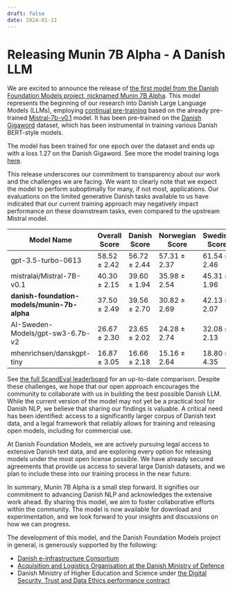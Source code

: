 ```yaml
---
draft: false
date: 2024-01-11
---
```


# Releasing Munin 7B Alpha - A Danish LLM

We are excited to announce the release of [the first model from the Danish Foundation
Models project, nicknamed Munin 7B
Alpha](https://huggingface.co/danish-foundation-models/munin-7b-alpha). This model
represents the beginning of our research into Danish Large Language Models (LLMs),
employing [continual pre-training](https://arxiv.org/abs/2308.04014) based on the
already pre-trained [Mistral-7b-v0.1](https://huggingface.co/mistralai/Mistral-7B-v0.1)
model. It has been pre-trained on the [Danish Gigaword](https://gigaword.dk/) dataset,
which has been instrumental in training various Danish BERT-style models.

<!-- more -->
The model has been trained for one epoch over the dataset and ends up with a loss 1.27 on the Danish Gigaword. See more the model training logs [here](https://api.wandb.ai/links/rlrs/wbqovk26).

This release underscores our commitment to transparency about our work and the
challenges we are facing. We want to clearly note that we expect the model to perform
suboptimally for many, if not most, applications. Our evaluations on the limited
generative Danish tasks available to us have indicated that our current training
approach may negatively impact performance on these downstream tasks, even compared to
the upstream Mistral model.

| Model Name                              	 | Overall Score 	| Danish Score 	| Norwegian Score 	| Swedish Score 	|
|-----------------------------------------	 |---------------	|--------------	|-----------------	|---------------	|
| gpt-3.5-turbo-0613                      	 | 58.52 ± 2.42	  	| 56.72 ± 2.44 	| 57.31 ± 2.37	   	| 61.54 ± 2.46	  	|
| mistralai/Mistral-7B-v0.1               	 | 40.30 ± 2.15	   	| 39.60 ± 1.94 	| 35.98 ± 2.54	   	| 45.31 ± 1.96	 	|
| **danish-foundation-models/munin-7b-alpha**| 37.50 ± 2.49  	| 39.56 ± 2.70 	| 30.82 ± 2.69    	| 42.13 ± 2.07	  	|
| AI-Sweden-Models/gpt-sw3-6.7b-v2       	 | 26.67 ± 2.30	  	| 23.65 ± 2.02	| 24.28 ± 2.74	   	| 32.08 ± 2.13	  	|
| mhenrichsen/danskgpt-tiny              	 | 16.87 ± 3.05	   	| 16.66 ± 2.18 	| 15.16 ± 2.64	   	| 18.80 ± 4.35	  	|

See [the full ScandEval leaderboard](https://scandeval.com) for an up-to-date
comparison. Despite these challenges, we hope that our open approach encourages the
community to collaborate with us in building the best possible Danish LLM. While the
current version of the model may not yet be a practical tool for Danish NLP, we believe
that sharing our findings is valuable. A critical need has been identified: access to a
significantly larger corpus of Danish text data, and a legal framework that reliably
allows for training and releasing open models, including for commercial use.

At Danish Foundation Models, we are actively pursuing legal access to extensive Danish
text data, and are exploring every option for releasing models under the
most open license possible. We have already secured agreements that provide us access
to several large Danish datasets, and we plan to include these into our training
process in the near future.

In summary, Munin 7B Alpha is a small step forward. It signifies our commitment to
advancing Danish NLP and acknowledges the extensive work ahead. By sharing this model,
we aim to foster collaborative efforts within the community. The model is now available
for download and experimentation, and we look forward to your insights and discussions
on how we can progress.

The development of this model, and the Danish Foundation Models project in general, is
generously supported by the following:

- [Danish e-infrastructure Consortium](https://www.deic.dk/)
- [Acquisition and Logistics Organisation at the Danish Ministry of Defence](https://www.fmi.dk/)
- Danish Ministry of Higher Education and Science under [the Digital Security, Trust
  and Data Ethics performance contract](https://bedreinnovation.dk/)

